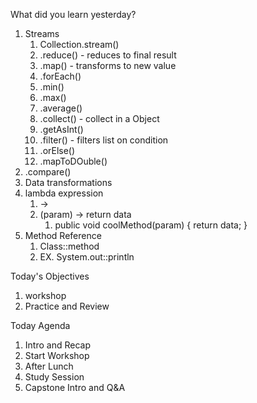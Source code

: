 What did you learn yesterday?

1. Streams
   1. Collection.stream()
   2. .reduce() - reduces to final result
   3. .map() - transforms to new value
   4. .forEach()
   5. .min()
   6. .max()
   7. .average()
   8. .collect() - collect in a Object
   9. .getAsInt()
   10. .filter() - filters list on condition
   11. .orElse()
   12. .mapToDOuble()
2. .compare()
3. Data transformations
4. lambda expression
   1. ->
   2. (param) -> return data
      1. public void coolMethod(param) { return data; }
5. Method Reference
   1. Class::method
   2. EX. System.out::println

Today's Objectives

1. workshop
2. Practice and Review

Today Agenda

1. Intro and Recap
2. Start Workshop
3. After Lunch
4. Study Session
5. Capstone Intro and Q&A